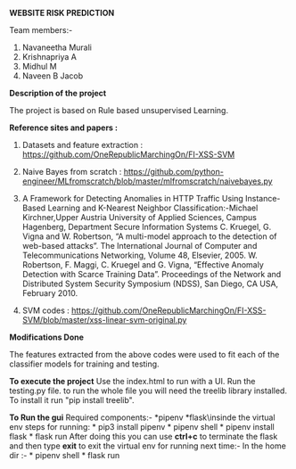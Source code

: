 __WEBSITE RISK PREDICTION__


Team members:-
1)	Navaneetha Murali
2)	Krishnapriya A
3) 	Midhul M
4)	Naveen B Jacob

__Description of the project__

The project is based on Rule based unsupervised Learning. 

__Reference sites and papers :__

1) Datasets and feature extraction : https://github.com/OneRepublicMarchingOn/FI-XSS-SVM

2) Naive Bayes from scratch : https://github.com/python-engineer/MLfromscratch/blob/master/mlfromscratch/naivebayes.py 

3) A Framework for Detecting Anomalies in HTTP Traffic Using Instance-Based Learning and K-Nearest Neighbor Classification:-Michael Kirchner,Upper Austria University of Applied Sciences, Campus Hagenberg, Department Secure Information Systems
C. Kruegel, G. Vigna and W. Robertson, “A multi-model approach to the detection of web-based attacks”. The International Journal of Computer and Telecommunications Networking, Volume 48, Elsevier, 2005.
W. Robertson, F. Maggi, C. Kruegel and G. Vigna, “Effective Anomaly
Detection with Scarce Training Data”. Proceedings of the Network and Distributed System Security Symposium (NDSS), San Diego, CA USA, February 2010.

4) SVM codes : https://github.com/OneRepublicMarchingOn/FI-XSS-SVM/blob/master/xss-linear-svm-original.py 

__Modifications Done__

The features extracted from the above codes were used to fit each of the classifier models for training and testing. 

__To execute the project__
Use the index.html to run with a UI.
Run the testing.py file.
to run the whole file you will need the treelib library installed. To install it run "pip install treelib".


__To Run the gui__
    Required components:-
        *pipenv
        *flask\\insinde the virtual env
        steps for running:
            * pip3 install pipenv
            * pipenv shell
            * pipenv install flask
            * flask run
            After doing this you can use __ctrl+c__ to terminate the flask and then type __exit__ to exit the virtual env
            for running next time:- 
                In the home dir :-
                    * pipenv shell
                    * flask run